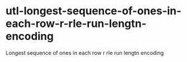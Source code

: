 # utl-longest-sequence-of-ones-in-each-row-r-rle-run-lengtn-encoding
Longest sequence of ones in each row r rle run lengtn encoding 
